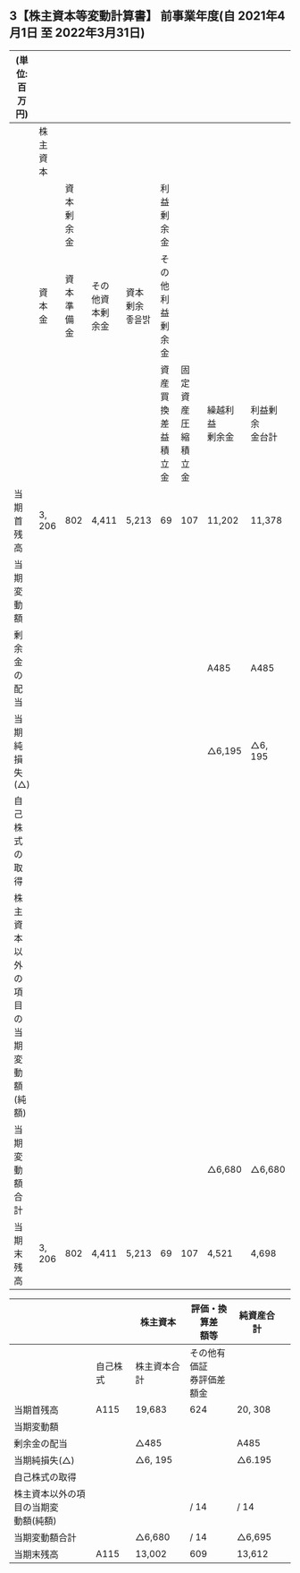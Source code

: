 ## 3【株主資本等変動計算書】 前事業年度(自 2021年4月1日 至 2022年3月31日)

| (単位:百万円)                 |        |           |              |             |                   |                   |             |             |  |
|--------------------------|--------|-----------|--------------|-------------|-------------------|-------------------|-------------|-------------|--|
|                          | 株主資本   |           |              |             |                   |                   |             |             |  |
|                          |        | 資本剰余金     |              |             | 利益剰余金             |                   |             |             |  |
|                          | 資本金    | 資本準備<br>金 | その他資<br>本剰余金 | 資本剰余<br>좋을밝 | その他利益剰余金          |                   |             |             |  |
|                          |        |           |              |             | 資産買換<br>差益積立<br>金 | 固定資産<br>圧縮積立<br>金 | 繰越利益<br>剰余金 | 利益剰余<br>金台計 |  |
| 当期首残高                    | 3, 206 | 802       | 4,411        | 5,213       | 69                | 107               | 11,202      | 11,378      |  |
| 当期変動額                    |        |           |              |             |                   |                   |             |             |  |
| 剰余金の配当                   |        |           |              |             |                   |                   | A485        | A485        |  |
| 当期純損失(△)                 |        |           |              |             |                   |                   | △6,195      | △6, 195     |  |
| 自己株式の取得                  |        |           |              |             |                   |                   |             |             |  |
| 株主資本以外の項目の当期変<br>動額 (純額) |        |           |              |             |                   |                   |             |             |  |
| 当期変動額合計                  |        |           |              |             |                   |                   | △6,680      | △6,680      |  |
| 当期末残高                    | 3, 206 | 802       | 4,411        | 5,213       | 69                | 107               | 4,521       | 4,698       |  |

|                         |      | 株主資本    | 評価・換算差<br>額等     | 純資産合計   |  |
|-------------------------|------|---------|------------------|---------|--|
|                         | 自己株式 | 株主資本合計  | その他有価証<br>券評価差額金 |         |  |
| 当期首残高                   | A115 | 19,683  | 624              | 20, 308 |  |
| 当期変動額                   |      |         |                  |         |  |
| 剰余金の配当                  |      | △485    |                  | A485    |  |
| 当期純損失(△)                |      | △6, 195 |                  | △6.195  |  |
| 自己株式の取得                 |      |         |                  |         |  |
| 株主資本以外の項目の当期変<br>動額(純額) |      |         | / 14             | / 14    |  |
| 当期変動額合計                 |      | △6,680  | / 14             | △6,695  |  |
| 当期末残高                   | A115 | 13,002  | 609              | 13,612  |  |